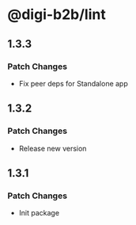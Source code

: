# @digi-b2b/lint

## 1.3.3

### Patch Changes

- Fix peer deps for Standalone app

## 1.3.2

### Patch Changes

- Release new version

## 1.3.1

### Patch Changes

- Init package
